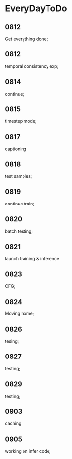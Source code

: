 # EveryDayToDo
## 0812
Get everything done;

## 0812
temporal consistency exp;

## 0814
continue;

## 0815
timestep mode;

## 0817
captioning

## 0818
test samples;

## 0819
continue train;

## 0820
batch testing;

## 0821
launch training & inference

## 0823
CFG;

## 0824
Moving home;

## 0826
tesing;

## 0827
testing;

## 0829
testing;

## 0903
caching

## 0905
working on infer code;

